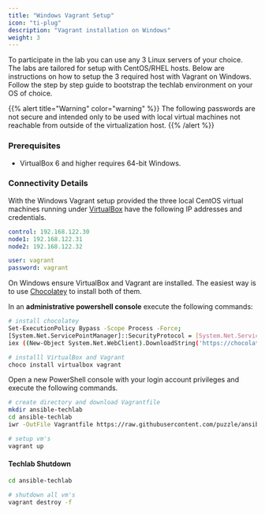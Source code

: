 ```yaml
---
title: "Windows Vagrant Setup"
icon: "ti-plug"
description: "Vagrant installation on Windows"
weight: 3
---
```


To participate in the lab you can use any 3 Linux servers
of your choice.  The labs are tailored for setup with
CentOS/RHEL hosts. Below are instructions on how to setup
the 3 required host with Vagrant on Windows. Follow the step
by step guide to bootstrap the techlab environment on your
OS of choice.

{{% alert title="Warning" color="warning" %}}
The following passwords are not secure and intended only to
be used with local virtual machines not reachable from outside
of the virtualization host.
{{% /alert %}}


### Prerequisites

* VirtualBox 6 and higher requires 64-bit Windows.


### Connectivity Details

With the Windows Vagrant setup provided the three local
CentOS virtual machines running under [VirtualBox][virtualbox]
have the following IP addresses and credentials.

```yaml
control: 192.168.122.30
node1: 192.168.122.31
node2: 192.168.122.32

user: vagrant
password: vagrant
```

On Windows ensure VirtualBox and Vagrant are installed.
The easiest way is to use [Chocolatey][chocolatey] to install
both of them.

In an **administrative powershell console** execute the following
commands:

```bash
# install chocolatey
Set-ExecutionPolicy Bypass -Scope Process -Force;
[System.Net.ServicePointManager]::SecurityProtocol = [System.Net.ServicePointManager]::SecurityProtocol -bor 3072;
iex ((New-Object System.Net.WebClient).DownloadString('https://chocolatey.org/install.ps1'))

# installl VirtualBox and Vagrant
choco install virtualbox vagrant

```

Open a new PowerShell console with your login account privileges
and execute the following commands.

```bash
# create directory and download Vagrantfile
mkdir ansible-techlab
cd ansible-techlab
iwr -OutFile Vagrantfile https://raw.githubusercontent.com/puzzle/ansible-techlab/master/Vagrantfile

# setup vm's
vagrant up
```

#### Techlab Shutdown

```bash
cd ansible-techlab

# shutdown all vm's
vagrant destroy -f
```
[virtualbox]: https://www.virtualbox.org/
[chocolatey]: https://chocolatey.org/
